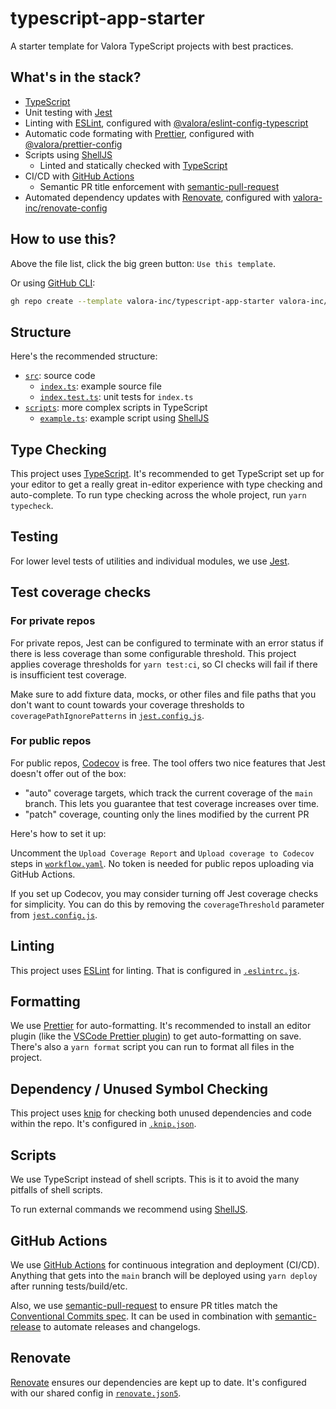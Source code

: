 # typescript-app-starter

A starter template for Valora TypeScript projects with best practices.

## What's in the stack?

- [TypeScript](https://www.typescriptlang.org/)
- Unit testing with [Jest](https://jestjs.io)
- Linting with [ESLint](https://eslint.org/), configured with [@valora/eslint-config-typescript](https://github.com/valora-inc/eslint-config-typescript)
- Automatic code formating with [Prettier](https://prettier.io/), configured with [@valora/prettier-config](https://github.com/valora-inc/prettier-config)
- Scripts using [ShellJS](https://github.com/shelljs/shelljs)
  - Linted and statically checked with [TypeScript](https://www.typescriptlang.org/)
- CI/CD with [GitHub Actions](https://docs.github.com/en/actions)
  - Semantic PR title enforcement with [semantic-pull-request](https://github.com/amannn/action-semantic-pull-request)
- Automated dependency updates with [Renovate](https://renovatebot.com/), configured with [valora-inc/renovate-config](https://github.com/valora-inc/renovate-config)

## How to use this?

Above the file list, click the big green button: `Use this template`.

Or using [GitHub CLI](https://cli.github.com/):

```sh
gh repo create --template valora-inc/typescript-app-starter valora-inc/new-repo
```

## Structure

Here's the recommended structure:

- [`src`](src): source code
  - [`index.ts`](src/index.ts): example source file
  - [`index.test.ts`](src/index.test.ts): unit tests for `index.ts`
- [`scripts`](scripts): more complex scripts in TypeScript
  - [`example.ts`](scripts/example.ts): example script using [ShellJS](https://github.com/shelljs/shelljs)

## Type Checking

This project uses [TypeScript](https://www.typescriptlang.org/). It's recommended to get TypeScript set up for your editor to get a really great in-editor experience with type checking and auto-complete. To run type checking across the whole project, run `yarn typecheck`.

## Testing

For lower level tests of utilities and individual modules, we use [Jest](https://jestjs.io).

## Test coverage checks

### For private repos

For private repos, Jest can be configured to terminate with an error status if there is less coverage than some configurable threshold.
This project applies coverage thresholds for `yarn test:ci`, so CI checks will fail if there is insufficient test coverage.

Make sure to add fixture data, mocks, or other files and file paths that you don't want to count towards your coverage thresholds
to `coveragePathIgnorePatterns` in [`jest.config.js`](jest.config.js).

### For public repos

For public repos, [Codecov](https://codecov.io) is free. The tool offers two nice features that Jest doesn't offer out of the box:

- "auto" coverage targets, which track the current coverage of the `main` branch. This lets you guarantee that test coverage increases over time.
- "patch" coverage, counting only the lines modified by the current PR

Here's how to set it up:

Uncomment the `Upload Coverage Report` and `Upload coverage to Codecov` steps in [`workflow.yaml`](.github/workflows/workflow.yaml). No token is needed for public repos uploading via GitHub Actions.

If you set up Codecov, you may consider turning off Jest coverage checks for simplicity. You can do this by removing the
`coverageThreshold` parameter from [`jest.config.js`](jest.config.js).

## Linting

This project uses [ESLint](https://eslint.org/) for linting. That is configured in [`.eslintrc.js`](.eslintrc.js).

## Formatting

We use [Prettier](https://prettier.io) for auto-formatting. It's recommended to install an editor plugin (like the [VSCode Prettier plugin](https://marketplace.visualstudio.com/items?itemName=esbenp.prettier-vscode)) to get auto-formatting on save. There's also a `yarn format` script you can run to format all files in the project.

## Dependency / Unused Symbol Checking

This project uses [knip](https://github.com/webpro/knip) for checking both unused dependencies
and code within the repo. It's configured in [`.knip.json`](.knip.json).

## Scripts

We use TypeScript instead of shell scripts. This is it to avoid the many pitfalls of shell scripts.

To run external commands we recommend using [ShellJS](https://github.com/shelljs/shelljs).

## GitHub Actions

We use [GitHub Actions](https://docs.github.com/en/actions) for continuous integration and deployment (CI/CD). Anything that gets into the `main` branch will be deployed using `yarn deploy` after running tests/build/etc.

Also, we use [semantic-pull-request](https://github.com/amannn/action-semantic-pull-request) to ensure PR titles match the [Conventional Commits spec](https://www.conventionalcommits.org/). It can be used in combination with [semantic-release](https://github.com/semantic-release/semantic-release) to automate releases and changelogs.

## Renovate

[Renovate](https://renovatebot.com/) ensures our dependencies are kept up to date. It's configured with our shared config in [`renovate.json5`](renovate.json5).
